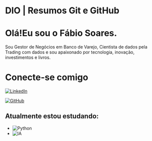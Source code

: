 # DIO | Resumos Git e GitHub

# Olá!Eu sou o Fábio Soares.

Sou Gestor de Negócios em Banco de Varejo, Cientista de dados pela Trading com dados e sou apaixonado por tecnologia, inovação, investimentos e livros.

# Conecte-se comigo

[![LinkedIn](https://img.shields.io/badge/LinkedIn-000?style=for-the-badge&logo=linkedin&logoColor=0E76A8)](https://www.linkedin.com/in/ofabiosoares/)

[![GitHub](https://img.shields.io/badge/GitHbt-000?style=for-the-badge&logo=github&logoColor=white)](https://github.com/ofabiosoares)


## Atualmente estou estudando:
- ![Python](https://img.shields.io/badge/Python-000?style=for-the-badge&logo=python)
- ![IA](https://img.shields.io/badge/IA-000?style=for-the-badge&logo=ai)